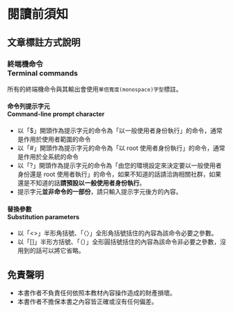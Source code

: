 # 閱讀前須知
## 文章標註方式說明
### 終端機命令<br />Terminal commands
所有的終端機命令與其輸出會使用`單倍寬度(monospace)字型`標註。

#### 命令列提示字元<br />Command-line prompt character
* 以「$」開頭作為提示字元的命令為「以一般使用者身份執行」的命令，通常是作用於使用者範圍的命令
* 以「#」開頭作為提示字元的命令為「以 root 使用者身份執行」的命令，通常是作用於全系統的命令
* 以「?」開頭作為提示字元的命令為「由您的環境設定來決定要以一般使用者身份還是 root 使用者執行」的命令，如果不知道的話請洽詢相關社群，如果還是不知道的話**請預設以一般使用者身份執行**。
* 提示字元**並非命令的一部份**，請只輸入提示字元後方的內容。

#### 替換參數<br />Substitution parameters
* 以「&lt;&gt;」半形角括號、「〈〉」全形角括號括住的內容為該命令必要之參數。
* 以「[]」半形方括號、「（）」全形圓括號括住的內容為該命令非必要之參數，沒用到的話可以將它省略。

## 免責聲明
* 本書作者不負責任何依照本教材內容操作造成的財產損壞。
* 本書作者不擔保本書之內容皆正確或沒有任何偏差。

